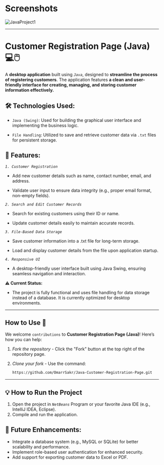 # Screenshots
![JavaProject1](https://github.com/user-attachments/assets/56c509f5-9f11-4aba-8aac-99dd8c33c8d0)

---
# Customer Registration Page (Java) 💻🖱️

A **desktop application** built using *`Java`*, designed to **streamline the process of registering customers**. The application features **a clean and user-friendly interface for creating, managing, and storing customer information effectively.**

## 🛠 Technologies Used:

- `Java (Swing)`: Used for building the graphical user interface and implementing the business logic.

- `File Handling`: Utilized to save and retrieve customer data via `.txt` files for persistent storage.

## 📂 Features:

*`1. Customer Registration`*

- Add new customer details such as name, contact number, email, and address.

- Validate user input to ensure data integrity (e.g., proper email format, non-empty fields).

*`2. Search and Edit Customer Records`*

- Search for existing customers using their ID or name.

- Update customer details easily to maintain accurate records.

*`3. File-Based Data Storage`*

- Save customer information into a .txt file for long-term storage.

- Load and display customer details from the file upon application startup.

*`4. Responsive UI`*

- A desktop-friendly user interface built using Java Swing, ensuring seamless navigation and interaction.

**⚠ Current Status:**

- The project is fully functional and uses file handling for data storage instead of a database. It is currently optimized for desktop environments.

---
## How to Use 🚀  

We welcome `contributions` to **Customer Registration Page (Java)**! Here’s how you can help:
1. *Fork the repository* - Click the "Fork" button at the top right of the repository page.
2. *Clone your fork* - Use the command:
   
   ```bash
   https://github.com/OmarrSakr/Java-Customer-Registration-Page.git

---
## 💡 How to Run the Project

1. Open the project in *`NetBeans`* Program or your favorite Java IDE (e.g., IntelliJ IDEA, Eclipse).
2. Compile and run the application.

## 🔄 Future Enhancements:

- Integrate a database system (e.g., MySQL or SQLite) for better scalability and performance.
- Implement role-based user authentication for enhanced security.
- Add support for exporting customer data to Excel or PDF.
